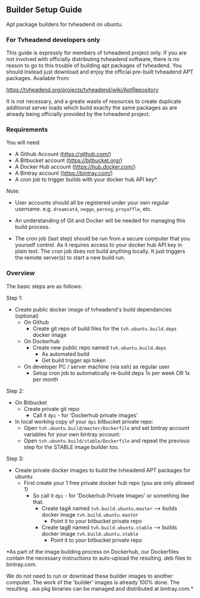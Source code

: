 ## Builder Setup Guide

Apt package builders for tvheadend on ubuntu.

### For Tvheadend developers only

This guide is expressly for members of tvheadend project only. If you are not involved with officially distributing tvheadend software, there is no reason to go to this trouble of building apt packages of tvheadend. You should instead just download and enjoy the official pre-built tvheadend APT packages. Available from:

https://tvheadend.org/projects/tvheadend/wiki/AptRepository

It is not necessary, and a greate waste of resources to create duplicate additional server loads which build exaclty the same packages as are already being officially provided by the tvheadend project.

### Requirements

You will need:

* A Github Account (https://github.com/)
* A Bitbucket account (https://bitbucket.org/)
* A Docker Hub account (https://hub.docker.com/)
* A Bintray account (https://bintray.com/)
* A cron job to trigger builds with your docker hub API key*.

Note:

* User accounts should all be registered under your own regular username. e.g. `dreamcat4`, `negge`, `perexg`, `proyaffle`, etc.

* An understanding of Git and Docker will be needed for managing this build process.

* The cron job (last step) should be run from a secure computer that you yourself control. As it requires access to your docker hub API key in plain text. The cron job does not build anything locally. It just triggers the remote server(s) to start a new build run.

### Overview

The basic steps are as follows:

Step 1:

* Create public docker image of tvheadend's build dependancies (optional)
  * On Github
    * Create git repo of build files for the `tvh.ubuntu.build.deps` docker image
  * On Dockerhub
    * Create new public repo named `tvh.ubuntu.build.deps`
      * As automated build
      * Get build trigger api token
  * On developer PC / server machine (via ssh) as regular user
    * Setup cron job to automatically re-build deps 1x per week OR 1x per month

Step 2:

* On Bitbucket
  * Create private git repo
    * Call it `dpi` - for 'Dockerhub private images'
* In local working copy of your `dpi` bitbucket private repo:
  * Open `tvh.ubuntu.build/master/Dockerfile` and set bintray account variables for your own bintray account:
  * Open `tvh.ubuntu.build/stable/Dockerfile` and repeat the previous step for the STABLE image builder too.

Step 3:

* Create private docker images to build the tvheadend APT packages for ubuntu
  * First create your 1 free private docker hub repo (you are only allowed 1)
    * So call it `dpi` - for 'Dockerhub Private Images' or something like that.
      * Create tagA named `tvh.build.ubuntu.master` --> builds docker image `tvh.build.ubuntu.master`
        * Point it to your bitbucket private repo
      * Create tagB named `tvh.build.ubuntu.stable` --> builds docker image `tvh.build.ubuntu.stable`
        * Point it to your bitbucket private repo

*As part of the image building process on Dockerhub, our Dockerfiles contain the necessary instructions to auto-upload the resulting .deb files to bintray.com.

We do not need to run or download these builder images to another computer. The work of the 'builder' images is already 100% done. The resulting `.deb` pkg binaries can be managed and distributed at bintray.com.*





